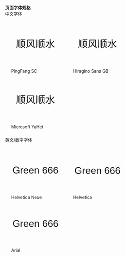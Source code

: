 <style lang='scss' scoped>
    @import '~/components/themes/src/minixs/fly-base.scss';
    .block{
        border:1px solid $fly-four-border-color;
        display:inline-block;
        width:200px;
    }
    .block-primary{
        text-align:center;
        padding:50px 10px;
        font-size:32px;
    }
    .block-second{
        padding:10px 20px;
        border-top:1px solid $fly-four-border-color;
    }
    .ps{
        font-family:'PingFang SC';
    }
    .hsg{
        font-family:'Hiragino Sans GB';
    }
    .my{
        font-family:'Microsoft YaHei';
    }
    .hn{
        font-family:'Helvetica Neue';
    }
    .ha{
        font-family:'Helvetica';
    }
    .al{
        font-family:'Arial';
    }
</style>

**页面字体规格**  
中文字体  
<div class='block'>
    <div class='block-primary ps'>
        顺风顺水
    </div>
    <div class='block-second'>
        PingFang SC
    </div>
</div>
<div class='block'>
    <div class='block-primary hsg'>
        顺风顺水
    </div>
    <div class='block-second'>
        Hiragino Sans GB
    </div>
</div>
<div class='block'>
    <div class='block-primary my'>
        顺风顺水
    </div>
    <div class='block-second'>
        Microsoft YaHei
    </div>
</div>
  
英文/数字字体  

<div class='block'>
    <div class='block-primary hn'>
        Green 666
    </div>
    <div class='block-second'>
       Helvetica Neue
    </div>
</div>
<div class='block'>
    <div class='block-primary ha'>
        Green 666
    </div>
    <div class='block-second'>
        Helvetica
    </div>
</div>
<div class='block'>
    <div class='block-primary al'>
        Green 666
    </div>
    <div class='block-second'>
       Arial
    </div>
</div>

